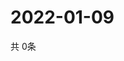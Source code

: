 # 2022-01-09
  共 0条

  <!-- BEGIN -->
  <!-- 最后更新时间Sun Jan 09 2022 04:06:31 GMT+0000 (Coordinated Universal Time) -->
  
  <!-- END -->
  
  